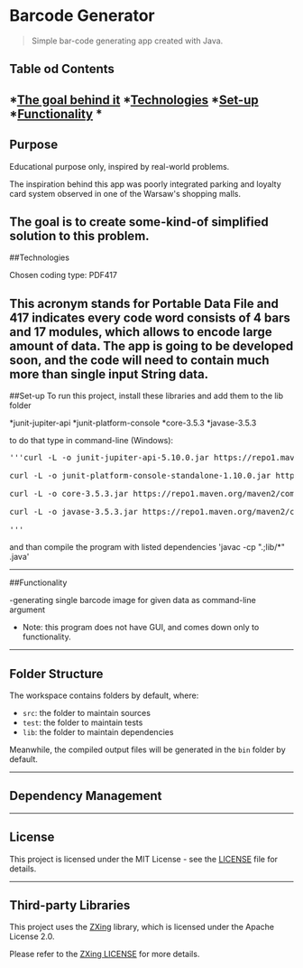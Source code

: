 # Barcode Generator

>Simple bar-code generating app created with Java.

## Table od Contents

*[The goal behind it](#purpose)
*[Technologies](#technologies)
*[Set-up](#setup)
*[Functionality](#functionality)
*
---
## Purpose

Educational purpose only, inspired by real-world problems.

 The inspiration behind this app was poorly integrated parking and loyalty card system observed in one of the Warsaw's shopping malls.
 
 The goal is to create some-kind-of simplified solution to this problem.
---
##Technologies


Chosen coding type: PDF417

This acronym stands for Portable Data File and 417 indicates every code word consists of 4 bars and 17 modules, which allows to encode large amount of data. The app is going to be developed soon, and the code will need to contain much more than single input String data.
---
##Set-up
To run this project, install these libraries and add them to the lib folder

*junit-jupiter-api
*junit-platform-console
*core-3.5.3
*javase-3.5.3

to do that type in command-line (Windows):
<pre>
'''curl -L -o junit-jupiter-api-5.10.0.jar https://repo1.maven.org/maven2/org/junit/jupiter/junit-jupiter-api/5.10.0/junit-jupiter-api-5.10.0.jar

curl -L -o junit-platform-console-standalone-1.10.0.jar https://repo1.maven.org/maven2/org/junit/platform/junit-platform-console-standalone/1.10.0/junit-platform-console-standalone-1.10.0.jar

curl -L -o core-3.5.3.jar https://repo1.maven.org/maven2/com/google/zxing/core/3.5.3/core-3.5.3.jar

curl -L -o javase-3.5.3.jar https://repo1.maven.org/maven2/com/google/zxing/javase/3.5.3/javase-3.5.3.jar

'''</pre>

and than compile the program with listed dependencies
'javac -cp ".;lib/*" <ProgramName>.java'

---
##Functionality

-generating single barcode image for given data as command-line argument

 * Note: this program does not have GUI, and comes down only to functionality. 

---

## Folder Structure

The workspace contains folders by default, where:

- `src`: the folder to maintain sources
- `test`: the folder to maintain tests
- `lib`: the folder to maintain dependencies

Meanwhile, the compiled output files will be generated in the `bin` folder by default.

---

## Dependency Management



---

## License

This project is licensed under the MIT License - see the [LICENSE](LICENSE) file for details.

---

## Third-party Libraries

This project uses the [ZXing](https://github.com/zxing/zxing) library, which is licensed under the Apache License 2.0.

Please refer to the [ZXing LICENSE](https://github.com/zxing/zxing/blob/master/LICENSE) for more details.
